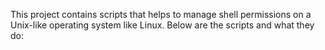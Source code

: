 This project contains scripts that helps to manage shell permissions on a Unix-like operating system like Linux.
Below are the scripts and what they do:
